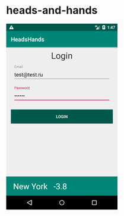# heads-and-hands
![alt text](https://github.com/victorkowalski/heads-and-hands/blob/master/Screenshot_1551178025.png)
